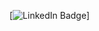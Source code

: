 [![LinkedIn Badge](https://img.shields.io/badge/-sarveshseri-blue?style=flat-square&logo=linkedin&link=https://www.linkedin.com/in/sarveshseri/)]
